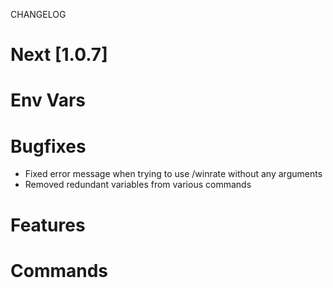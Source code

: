 
CHANGELOG


# Next [1.0.7]

# Env Vars

# Bugfixes
- Fixed error message when trying to use /winrate without any arguments
- Removed redundant variables from various commands

# Features

# Commands
